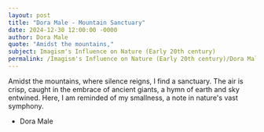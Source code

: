 ```yaml
---
layout: post
title: "Dora Male - Mountain Sanctuary"
date: 2024-12-30 12:00:00 -0000
author: Dora Male
quote: "Amidst the mountains,"
subject: Imagism's Influence on Nature (Early 20th century)
permalink: /Imagism's Influence on Nature (Early 20th century)/Dora Male/Dora Male - Mountain Sanctuary
---
```


Amidst the mountains,
where silence reigns,
I find a sanctuary.
The air is crisp,
caught in the embrace
of ancient giants,
a hymn of earth
and sky entwined.
Here, I am reminded
of my smallness,
a note in nature's vast symphony.

- Dora Male
